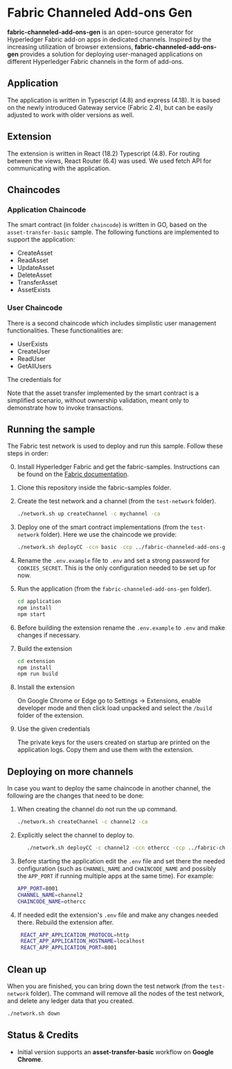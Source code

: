 # Fabric Channeled Add-ons Gen

**fabric-channeled-add-ons-gen** is an open-source generator for Hyperledger Fabric add-on apps in dedicated channels.
Inspired by the increasing utilization of browser extensions, **fabric-channeled-add-ons-gen** provides a solution
for deploying user-managed applications on different Hyperledger Fabric channels in the form of add-ons.

## Application

The application is written in Typescript (4.8) and express (4.18). It is based on the newly introduced Gateway service (Fabric 2.4), but can be easily adjusted to work with older versions as well.

## Extension

The extension is written in React (18.2) Typescript (4.8). For routing between the views, React Router (6.4) was used. We
used fetch API for communicating with the application.

## Chaincodes
<!-- TODO: Add here about the two chaincodes when they are spit. -->

### Application Chaincode

The smart contract (in folder `chaincode`) is written in GO, based on the `asset-transfer-basic` sample.
The following functions are implemented to support the application:

- CreateAsset
- ReadAsset
- UpdateAsset
- DeleteAsset
- TransferAsset
- AssetExists

### User Chaincode

There is a second chaincode which includes simplistic user management functionalities. These functionalities are:

- UserExists
- CreateUser
- ReadUser
- GetAllUsers

The credentials for

Note that the asset transfer implemented by the smart contract is a simplified scenario, without ownership validation, meant only to demonstrate how to invoke transactions.

## Running the sample

The Fabric test network is used to deploy and run this sample. Follow these steps in order:

0. Install Hyperledger Fabric and get the fabric-samples.
   Instructions can be found on the [Fabric documentation](https://hyperledger-fabric.readthedocs.io/en/release-2.4/install.html).

1. Clone this repository inside the fabric-samples folder.

2. Create the test network and a channel (from the `test-network` folder).

   ```bash
   ./network.sh up createChannel -c mychannel -ca
   ```

3. Deploy one of the smart contract implementations (from the `test-network` folder). Here
   we use the chaincode we provide:

   ```bash
   ./network.sh deployCC -ccn basic -ccp ../fabric-channeled-add-ons-gen/chaincode/ -ccl go
   ```

4. Rename the `.env.example` file to `.env` and set a strong password for `COOKIES_SECRET`.
   This is the only configuration needed to be set up for now.

5. Run the application (from the `fabric-channeled-add-ons-gen` folder).

   ```bash
   cd application
   npm install
   npm start
   ```

6. Before building the extension rename the `.env.example` to `.env` and make changes if necessary.

7. Build the extension

   ```bash
   cd extension
   npm install
   npm run build
   ```

8. Install the extension

   On Google Chrome or Edge go to Settings -> Extensions, enable
   developer mode and then click load unpacked and select the
   `/build` folder of the extension.

9. Use the given credentials

   The private keys for the users created on startup are printed on the application logs.
   Copy them and use them with the extension.

## Deploying on more channels

In case you want to deploy the same chaincode in another channel, the following are the changes
that need to be done:

1. When creating the channel do not run the up command.

   ```bash
   ./network.sh createChannel -c channel2 -ca
   ```

2. Explicitly select the channel to deploy to.

   ```bash
      ./network.sh deployCC -c channel2 -ccn othercc -ccp ../fabric-channeled-add-ons-gen/chaincode/ -ccl go
   ```

3. Before starting the application edit the `.env` file and set there
   the needed configuration (such as `CHANNEL_NAME` and `CHAINCODE_NAME` and possibly the
   `APP_PORT` if running multiple apps at the same time). For example:

   ```bash
   APP_PORT=8001
   CHANNEL_NAME=channel2
   CHAINCODE_NAME=othercc
   ```

4. If needed edit the extension's `.env` file and make any changes needed there. Rebuild the extension after.

   ```bash
    REACT_APP_APPLICATION_PROTOCOL=http
    REACT_APP_APPLICATION_HOSTNAME=localhost
    REACT_APP_APPLICATION_PORT=8001
   ```

## Clean up

When you are finished, you can bring down the test network (from the `test-network` folder). The command will remove all the nodes of the test network, and delete any ledger data that you created.

```bash
./network.sh down
```

## Status & Credits

- Initial version supports an **asset-transfer-basic** workflow on **Google Chrome**.
